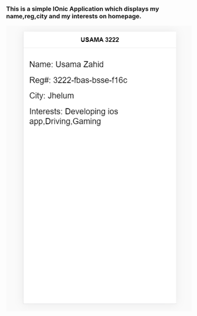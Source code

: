 ### This is a simple IOnic Application which displays my name,reg,city and my interests on homepage.

<img src="screenshot.png" width = "752">